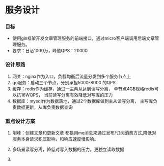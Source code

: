 

# 服务设计


### 目标
* 使用gin框架开发文章管理服务的前端接口，通过micro客户端调用后端文章管理服务。
* 要求：日活1000万，峰值QPS：20000


### 设计思路

1. 网关：nginx作为入口，负载均衡后流量分发到多个服务节点上
2. go服务：启动三个节点，分别承担5000-8000 的QPS
3. 缓存：redis作为缓存，通过一主两从达到读写分离，
    单节点4GB规格redis可以抗16WQPS， 当前读写分离有效降低对写库的压力
4. 数据库：mysql作为数据落地，通过2个数据库做到主从读写分离，
    主写库负责数据更新，从库负责数据查询


### 重点设计方案

1. 削峰：创建文章和更新文章 都是用mq消息来通过发布/订阅消费方式,降低对服务本身请求积压影响，和响应速度慢影响。
 
2. 多场景读写分离，降低对写入数据的压力，更独立读取数据

3. 
